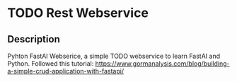 # TODO Rest Webservice

## Description

Pyhton FastAI Webserice, a simple TODO webservice to learn FastAI and Python.
Followed this tutorial: https://www.gormanalysis.com/blog/building-a-simple-crud-application-with-fastapi/


